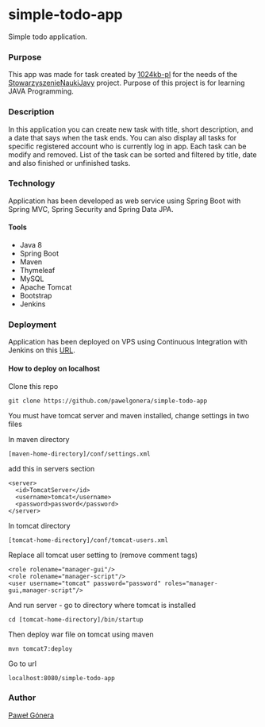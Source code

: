 # simple-todo-app
Simple todo application.

### Purpose
This app was made for task created by [1024kb-pl](https://github.com/1024kb-pl) for the needs of the 
[StowarzyszenieNaukiJavy](https://github.com/1024kb-pl/StowarzyszenieNaukiJavy) project. Purpose of this project is for learning JAVA Programming.

### Description
In this application you can create new task with title, short description, and a date that says when the task ends. You can also display all tasks
for specific registered account who is currently log in app. Each task can be modify and removed. List of the task can be sorted and filtered
by title, date and also finished or unfinished tasks.

### Technology
Application has been developed as web service using Spring Boot with Spring MVC, Spring Security and Spring Data JPA.

#### Tools
* Java 8
* Spring Boot
* Maven
* Thymeleaf
* MySQL
* Apache Tomcat
* Bootstrap
* Jenkins

### Deployment
Application has been deployed on VPS using Continuous Integration with Jenkins on this [URL](http://54.37.139.130:8080/SimpleToDoApp/).

#### How to deploy on localhost

Clone this repo
```
git clone https://github.com/pawelgonera/simple-todo-app
```

You must have tomcat server and maven installed, change settings in two files

In maven directory
```
[maven-home-directory]/conf/settings.xml
```
add this in servers section
```
<server>
  <id>TomcatServer</id>
  <username>tomcat</username>
  <password>password</password>
</server>
```

In tomcat directory
```
[tomcat-home-directory]/conf/tomcat-users.xml
```
Replace all tomcat user setting to (remove comment tags)
```
<role rolename="manager-gui"/>
<role rolename="manager-script"/>
<user username="tomcat" password="password" roles="manager-gui,manager-script"/>
```

And run server - go to directory where tomcat is installed
```
cd [tomcat-home-directory]/bin/startup
```

Then deploy war file on tomcat using maven
```
mvn tomcat7:deploy
```

Go to url
```
localhost:8080/simple-todo-app
```

### Author
[Paweł Gónera](https://www.linkedin.com/in/pawe%C5%82-g%C3%B3nera-87055aa2/)

